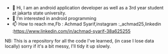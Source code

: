 - 👋 Hi, I am an android application developer as well as a 3rd year student at jakarta state university.
- 👀 I’m interested in android programming
- 📫 How to reach me,Fb : Achmad Syarif,instagram :_achmad25,linkedin :https://www.linkedin.com/in/achmad-syarif-38a625255

NB: This is a repository for all the code I've learned, (in case I lose data locally) sorry if it's a bit messy, I'll tidy it up slowly.

<!---
achmadsyarif252/achmadsyarif252 is a ✨ special ✨ repository because its `README.md` (this file) appears on your GitHub profile.
You can click the Preview link to take a look at your changes.
--->
